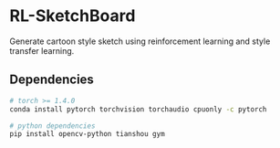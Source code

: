 # RL-SketchBoard
Generate cartoon style sketch using reinforcement learning and style transfer learning.

## Dependencies
```bash
# torch >= 1.4.0
conda install pytorch torchvision torchaudio cpuonly -c pytorch

# python dependencies
pip install opencv-python tianshou gym
```